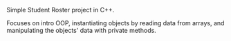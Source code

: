 Simple Student Roster project in C++.

Focuses on intro OOP, instantiating objects by reading data from arrays, and manipulating the objects' data with private methods.
